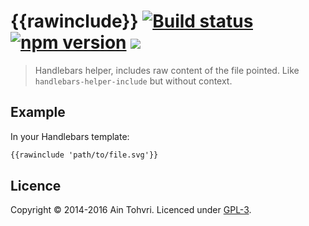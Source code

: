 # {{rawinclude}} [![Build status](https://travis-ci.org/ain/handlebars-helper-rawinclude.svg)](https://travis-ci.org/ain/handlebars-helper-rawinclude) [![npm version](https://badge.fury.io/js/handlebars-helper-rawinclude.svg)](http://badge.fury.io/js/handlebars-helper-rawinclude) [![](https://img.shields.io/badge/licence-GPL-orange.svg)](https://github.com/ain/handlebars-helper-rawinclude/blob/master/LICENSE)

> Handlebars helper, includes raw content of the file pointed. Like
> `handlebars-helper-include` but without context.

## Example

In your Handlebars template:
```html
{{rawinclude 'path/to/file.svg'}}
```

## Licence
Copyright © 2014-2016 Ain Tohvri. Licenced under [GPL-3](https://github.com/ain/handlebars-helper-rawinclude/blob/master/LICENSE).
